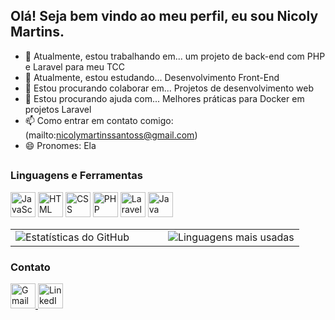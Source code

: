 ## Olá! Seja bem vindo ao meu perfil, eu sou Nicoly Martins.

- 🔭 Atualmente, estou trabalhando em... um projeto de back-end com PHP e Laravel para meu TCC
- 🌱 Atualmente, estou estudando... Desenvolvimento Front-End
- 👯 Estou procurando colaborar em... Projetos de desenvolvimento web 
- 🤔 Estou procurando ajuda com... Melhores práticas para Docker em projetos Laravel
- 📫 Como entrar em contato comigo: (mailto:nicolymartinssantoss@gmail.com)
- 😄 Pronomes: Ela

##
### Linguagens e Ferramentas
<p align="left">
  <img src="https://cdn.jsdelivr.net/gh/devicons/devicon/icons/javascript/javascript-original.svg" alt="JavaScript" width="40" height="40"/>
  <img src="https://cdn.jsdelivr.net/gh/devicons/devicon/icons/html5/html5-original.svg" alt="HTML" width="40" height="40"/>
  <img src="https://cdn.jsdelivr.net/gh/devicons/devicon/icons/css3/css3-original.svg" alt="CSS" width="40" height="40"/>
  <img src="https://cdn.jsdelivr.net/gh/devicons/devicon/icons/php/php-original.svg" alt="PHP" width="40" height="40"/>
  <img src="https://upload.wikimedia.org/wikipedia/commons/9/9a/Laravel.svg" alt="Laravel" width="40" height="40"/>
  <img src="https://cdn.jsdelivr.net/gh/devicons/devicon/icons/java/java-original.svg" alt="Java" width="40" height="40"/>

</p>

<table>
  <tr>
    <td>
      <img src="https://github-readme-stats.vercel.app/api?username=nicolymartinssantos&show_icons=true&theme=radical" alt="Estatísticas do GitHub" />
    </td>
    <td width="30"> </td>
    <td>
      <img src="https://github-readme-stats.vercel.app/api/top-langs/?username=nicolymartinssantos&layout=compact&theme=radical" alt="Linguagens mais usadas" />
    </td>
  </tr>
</table>



### Contato
<p align="left">
  <a href="mailto:nicolymartinssantoss@gmail.com">
    <img src="https://upload.wikimedia.org/wikipedia/commons/7/7e/Gmail_icon_%282020%29.svg" alt="Gmail" width="40" height="40"/>
  </a>
  
  <a href="https://www.linkedin.com/in/nicoly-martins-santos-132487287/">
    <img src="https://cdn.jsdelivr.net/gh/devicons/devicon/icons/linkedin/linkedin-original.svg" alt="LinkedIn" width="40" height="40"/>
  </a>
</p>
